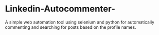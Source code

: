 # Linkedin-Autocommenter-
A simple web automation tool using selenium and python for automatically commenting and searching for posts based on the profile names.
